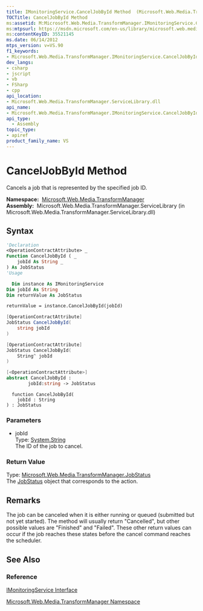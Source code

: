 ```yaml
---
title: IMonitoringService.CancelJobById Method  (Microsoft.Web.Media.TransformManager)
TOCTitle: CancelJobById Method
ms:assetid: M:Microsoft.Web.Media.TransformManager.IMonitoringService.CancelJobById(System.String)
ms:mtpsurl: https://msdn.microsoft.com/en-us/library/microsoft.web.media.transformmanager.imonitoringservice.canceljobbyid(v=VS.90)
ms:contentKeyID: 35521145
ms.date: 06/14/2012
mtps_version: v=VS.90
f1_keywords:
- Microsoft.Web.Media.TransformManager.IMonitoringService.CancelJobById
dev_langs:
- csharp
- jscript
- vb
- FSharp
- cpp
api_location:
- Microsoft.Web.Media.TransformManager.ServiceLibrary.dll
api_name:
- Microsoft.Web.Media.TransformManager.IMonitoringService.CancelJobById
api_type:
  - Assembly
topic_type:
- apiref
product_family_name: VS
---
```


# CancelJobById Method

Cancels a job that is represented by the specified job ID.

**Namespace:**  [Microsoft.Web.Media.TransformManager](microsoft-web-media-transformmanager-namespace.md)  
**Assembly:**  Microsoft.Web.Media.TransformManager.ServiceLibrary (in Microsoft.Web.Media.TransformManager.ServiceLibrary.dll)

## Syntax

```vb
'Declaration
<OperationContractAttribute> _
Function CancelJobById ( _
    jobId As String _
) As JobStatus
'Usage

  Dim instance As IMonitoringService
Dim jobId As String
Dim returnValue As JobStatus

returnValue = instance.CancelJobById(jobId)
```

```csharp
[OperationContractAttribute]
JobStatus CancelJobById(
    string jobId
)
```

```cpp
[OperationContractAttribute]
JobStatus CancelJobById(
    String^ jobId
)
```

``` fsharp
[<OperationContractAttribute>]
abstract CancelJobById : 
        jobId:string -> JobStatus 
```

```jscript
  function CancelJobById(
    jobId : String
) : JobStatus
```

### Parameters

  - jobId  
    Type: [System.String](https://msdn.microsoft.com/library/s1wwdcbf)  
    The ID of the job to cancel.  

### Return Value

Type: [Microsoft.Web.Media.TransformManager.JobStatus](jobstatus-enumeration-microsoft-web-media-transformmanager.md)  
The [JobStatus](jobstatus-enumeration-microsoft-web-media-transformmanager.md) object that corresponds to the action.  

## Remarks

The job can be canceled when it is either running or queued (submitted but not yet started). The method will usually return "Cancelled", but other possible values are "Finished" and "Failed". These other return values can occur if the job reaches these states before the cancel command reaches the scheduler.

## See Also

### Reference

[IMonitoringService Interface](imonitoringservice-interface-microsoft-web-media-transformmanager.md)

[Microsoft.Web.Media.TransformManager Namespace](microsoft-web-media-transformmanager-namespace.md)

